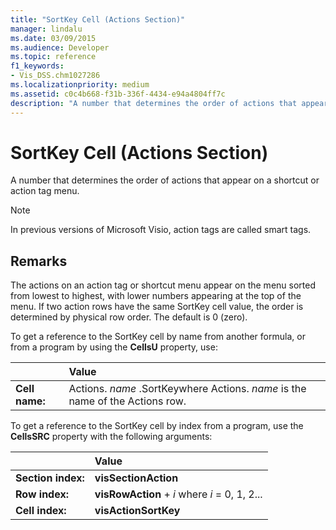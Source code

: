 ```yaml
---
title: "SortKey Cell (Actions Section)"
manager: lindalu
ms.date: 03/09/2015
ms.audience: Developer
ms.topic: reference
f1_keywords:
- Vis_DSS.chm1027286
ms.localizationpriority: medium
ms.assetid: c0c4b668-f31b-336f-4434-e94a4804ff7c
description: "A number that determines the order of actions that appear on a shortcut or action tag menu."
---
```


# SortKey Cell (Actions Section)

A number that determines the order of actions that appear on a shortcut or action tag menu.
  
> [!NOTE]
> In previous versions of Microsoft Visio, action tags are called smart tags.
  
## Remarks

The actions on an action tag or shortcut menu appear on the menu sorted from lowest to highest, with lower numbers appearing at the top of the menu. If two action rows have the same SortKey cell value, the order is determined by physical row order. The default is 0 (zero).
  
To get a reference to the SortKey cell by name from another formula, or from a program by using the **CellsU** property, use:
  
||Value |
|:-----|:-----|
|**Cell name:**  <br/> |Actions. *name* .SortKeywhere Actions. *name* is the name of the Actions row.  <br/> |

To get a reference to the SortKey cell by index from a program, use the **CellsSRC** property with the following arguments:
  
||Value |
|:-----|:-----|
|**Section index:**  <br/> |**visSectionAction** <br/> |
|**Row index:**  <br/> |**visRowAction** +  *i*  where  *i*  = 0, 1, 2... |
|**Cell index:**  <br/> |**visActionSortKey** <br/> |
